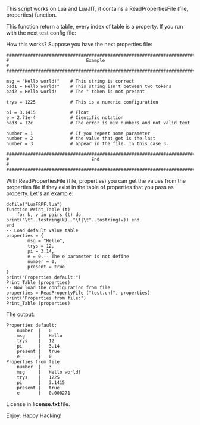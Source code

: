 This script works on Lua and LuaJIT, it contains a ReadPropertiesFile (file, properties) function. 

This function return a table, every index of table is a property. If you run with the next test config file:

How this works? Suppose you have the next properties file:


```
########################################################################
#                             Example                                  #
########################################################################

msg = "Hello world!"    # This string is correct
bad1 = Hello world!"    # This string isn't between two tokens
bad2 = Hello world!     # The " token is not present

trys = 1225             # This is a numeric configuration

pi = 3.1415             # Float
e = 2.71e-4             # Cientific notation
bad3 = 12c              # The error is mix numbers and not valid text

number = 1              # If you repeat some parameter
number = 2              # the value that get is the last
number = 3              # appear in the file. In this case 3.

########################################################################
#                               End                                    #
########################################################################
```

With ReadPropertiesFile (file, properties) you can get the values from the properties file if they exist in the table of properties that you pass as property. Let's an example:


```
dofile("LuaFRPF.lua")
function Print_Table (t) 
    for k, v in pairs (t) do print("\t"..tostring(k).."\t|\t"..tostring(v)) end
end
-- Load default value table
properties = {
        msg = "Hello",
        trys = 12,
        pi = 3.14,
        e = 0,-- The e parameter is not define
        number = 0,
        present = true
}
print("Properties default:")
Print_Table (properties)
-- Now load the configuration from file
properties = ReadPropertyFile ("test.cnf", properties)
print("Properties from file:")
Print_Table (properties)

```

The output:

```
Properties default:
    number  |   0
    msg     |   Hello
    trys    |   12
    pi      |   3.14
    present |   true
    e       |   0
Properties from file:
    number  |   3
    msg     |   Hello world!
    trys    |   1225
    pi      |   3.1415
    present |   true
    e       |   0.000271
```

License in **license.txt** file.

Enjoy.
Happy Hacking!
